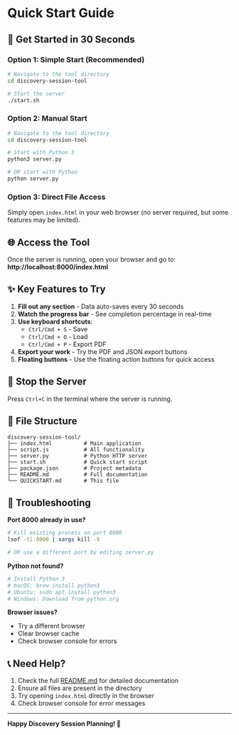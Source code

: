 # Quick Start Guide

## 🚀 Get Started in 30 Seconds

### Option 1: Simple Start (Recommended)
```bash
# Navigate to the tool directory
cd discovery-session-tool

# Start the server
./start.sh
```

### Option 2: Manual Start
```bash
# Navigate to the tool directory
cd discovery-session-tool

# Start with Python 3
python3 server.py

# OR start with Python
python server.py
```

### Option 3: Direct File Access
Simply open `index.html` in your web browser (no server required, but some features may be limited).

## 🌐 Access the Tool

Once the server is running, open your browser and go to:
**http://localhost:8000/index.html**

## ✨ Key Features to Try

1. **Fill out any section** - Data auto-saves every 30 seconds
2. **Watch the progress bar** - See completion percentage in real-time
3. **Use keyboard shortcuts**:
   - `Ctrl/Cmd + S` - Save
   - `Ctrl/Cmd + O` - Load
   - `Ctrl/Cmd + P` - Export PDF
4. **Export your work** - Try the PDF and JSON export buttons
5. **Floating buttons** - Use the floating action buttons for quick access

## 🛑 Stop the Server

Press `Ctrl+C` in the terminal where the server is running.

## 📁 File Structure

```
discovery-session-tool/
├── index.html          # Main application
├── script.js           # All functionality
├── server.py           # Python HTTP server
├── start.sh            # Quick start script
├── package.json        # Project metadata
├── README.md           # Full documentation
└── QUICKSTART.md       # This file
```

## 🔧 Troubleshooting

**Port 8000 already in use?**
```bash
# Kill existing process on port 8000
lsof -ti:8000 | xargs kill -9

# OR use a different port by editing server.py
```

**Python not found?**
```bash
# Install Python 3
# macOS: brew install python3
# Ubuntu: sudo apt install python3
# Windows: Download from python.org
```

**Browser issues?**
- Try a different browser
- Clear browser cache
- Check browser console for errors

## 📞 Need Help?

1. Check the full [README.md](README.md) for detailed documentation
2. Ensure all files are present in the directory
3. Try opening `index.html` directly in the browser
4. Check browser console for error messages

---

**Happy Discovery Session Planning! 🎯** 